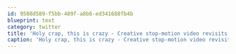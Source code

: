 ```yaml
---
id: 9508d589-f5bb-489f-a8b6-ed341688fb4b
blueprint: text
category: twitter
title: 'Holy crap, this is crazy - Creative stop-motion video revisits classic NES games: http://j.mp/9TqCbP (via @petapixel)'
caption: 'Holy crap, this is crazy - Creative stop-motion video revisits classic NES games: http://j.mp/9TqCbP (via <span class="username username_linked">@<a href="https://twitter.com/petapixel" title="PetaPixel">petapixel</a></span>)'
---
```

